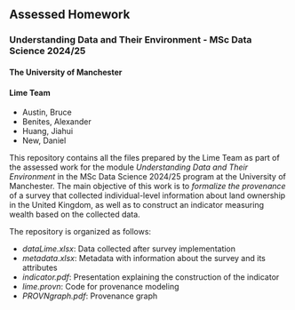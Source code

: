 ## Assessed Homework
### Understanding Data and Their Environment - MSc Data Science 2024/25
#### The University of Manchester

#### Lime Team

- Austin, Bruce
- Benites, Alexander
- Huang, Jiahui
- New, Daniel

This repository contains all the files prepared by the Lime Team as part of the assessed work for the module *Understanding Data and Their Environment* in the MSc Data Science 2024/25 program at the University of Manchester. The main objective of this work is to *formalize the provenance* of a survey that collected individual-level information about land ownership in the United Kingdom, as well as to construct an indicator measuring wealth based on the collected data.

The repository is organized as follows:

- _dataLime.xlsx_: Data collected after survey implementation
- _metadata.xlsx_: Metadata with information about the survey and its attributes
- _indicator.pdf_: Presentation explaining the construction of the indicator
- _lime.provn_: Code for provenance modeling
- _PROVNgraph.pdf_: Provenance graph
